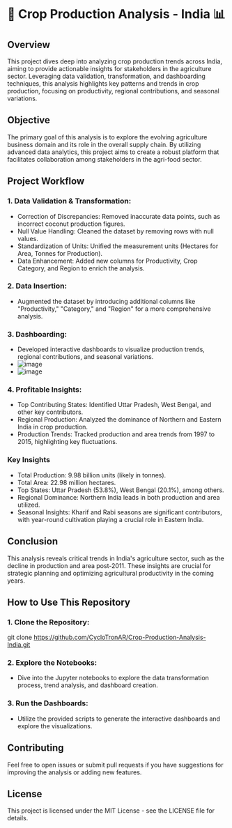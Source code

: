# 🌾 Crop Production Analysis - India 📊
## Overview
This project dives deep into analyzing crop production trends across India, aiming to provide actionable insights for stakeholders in the agriculture sector. Leveraging data validation, transformation, and dashboarding techniques, this analysis highlights key patterns and trends in crop production, focusing on productivity, regional contributions, and seasonal variations.

## Objective
The primary goal of this analysis is to explore the evolving agriculture business domain and its role in the overall supply chain. By utilizing advanced data analytics, this project aims to create a robust platform that facilitates collaboration among stakeholders in the agri-food sector.

## Project Workflow
### 1. Data Validation & Transformation:
* Correction of Discrepancies: Removed inaccurate data points, such as incorrect coconut production figures.
* Null Value Handling: Cleaned the dataset by removing rows with null values.
* Standardization of Units: Unified the measurement units (Hectares for Area, Tonnes for Production).
* Data Enhancement: Added new columns for Productivity, Crop Category, and Region to enrich the analysis.
 ### 2. Data Insertion:
* Augmented the dataset by introducing additional columns like "Productivity," "Category," and "Region" for a more comprehensive analysis.
### 3. Dashboarding:
* Developed interactive dashboards to visualize production trends, regional contributions, and seasonal variations.
* ![image](https://github.com/user-attachments/assets/c6d3622b-7a66-4ef3-bb8c-87ec8d09de06)
* ![image](https://github.com/user-attachments/assets/cd506aa6-f98b-4779-98b6-2c46fdf1c7d2)
### 4. Profitable Insights:
* Top Contributing States: Identified Uttar Pradesh, West Bengal, and other key contributors.
* Regional Production: Analyzed the dominance of Northern and Eastern India in crop production.
* Production Trends: Tracked production and area trends from 1997 to 2015, highlighting key fluctuations.

### Key Insights
* Total Production: 9.98 billion units (likely in tonnes).
* Total Area: 22.98 million hectares.
* Top States: Uttar Pradesh (53.8%), West Bengal (20.1%), among others.
* Regional Dominance: Northern India leads in both production and area utilized.
* Seasonal Insights: Kharif and Rabi seasons are significant contributors, with year-round cultivation playing a crucial role in Eastern India.
## Conclusion
This analysis reveals critical trends in India's agriculture sector, such as the decline in production and area post-2011. These insights are crucial for strategic planning and optimizing agricultural productivity in the coming years.

## How to Use This Repository
### 1. Clone the Repository:
git clone https://github.com/CycloTronAR/Crop-Production-Analysis-India.git
### 2. Explore the Notebooks:
* Dive into the Jupyter notebooks to explore the data transformation process, trend analysis, and dashboard creation.
### 3. Run the Dashboards:
* Utilize the provided scripts to generate the interactive dashboards and explore the visualizations.
## Contributing
Feel free to open issues or submit pull requests if you have suggestions for improving the analysis or adding new features.

## License
This project is licensed under the MIT License - see the LICENSE file for details.


